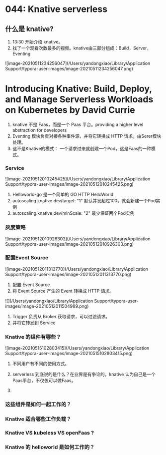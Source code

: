 # 044: Knative serverless

## 什么是 knative?

1. 13:30 开始介绍 knative。
2. 找了一个观看次数最多的视频。knative由三部分组成：Build，Server，Eventing

![image-20210511234256047](/Users/yandongxiao/Library/Application Support/typora-user-images/image-20210511234256047.png)

# Introducing Knative: Build, Deploy, and Manage Serverless Workloads on Kubernetes by David Currie

1. knative 不是 Faas，而是一个 Paas 平台。providing a higher level abstraction for developers
2. Eventing 模块负责对接各种事件源，并将它转换成 HTTP 请求，由Serer模块处理。
3. 这不是Knative的模式： 一个请求过来就创建一个Pod，这是Faas的一种模式。

### Service

![image-20210512010245425](/Users/yandongxiao/Library/Application Support/typora-user-images/image-20210512010245425.png)

1. Helloworld-go 是一个简单的 GO HTTP HelloWorld
2. autoscaling.knative.dev/target: "1"  默认并发超过100，就会新建一个Pod实例
3. autoscaling.knative.dev/minScale: "2" 最少保证两个Pod实例

### 灰度策略

![image-20210512010926303](/Users/yandongxiao/Library/Application Support/typora-user-images/image-20210512010926303.png)

### **配置Event Source**

![image-20210512011313770](/Users/yandongxiao/Library/Application Support/typora-user-images/image-20210512011313770.png)

1. 配置 Event Source
2. 将 Event Source 产生的 Event 转换成 HTTP 请求。

![](/Users/yandongxiao/Library/Application Support/typora-user-images/image-20210512011504989.png)

1. Trigger 负责从 Broker 获取请求，可以过滤请求。
2. 并将它转发到 Service

### Knative 的组件有哪些？

![image-20210515102803415](/Users/yandongxiao/Library/Application Support/typora-user-images/image-20210515102803415.png)

1. 不同用户有不同的使用方式。 



1. serverless 到底说的是什么？在业界是有争论的。knative 认为自己是一个Paas平台，不仅仅可以做Faas。
2. 

### 这些组件是如何一起工作的？

### Knative 适合哪些工作负载？

### Knative VS kubeless VS openFaas ?

### Knative 的 helloworld 是如何工作的？



